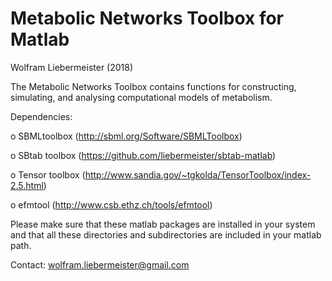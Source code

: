 Metabolic Networks Toolbox for Matlab
=====================================

Wolfram Liebermeister (2018)

The Metabolic Networks Toolbox contains functions for constructing, simulating, and analysing computational models of metabolism.

Dependencies:

  o SBMLtoolbox    (http://sbml.org/Software/SBMLToolbox)

  o SBtab toolbox  (https://github.com/liebermeister/sbtab-matlab)

  o Tensor toolbox (http://www.sandia.gov/~tgkolda/TensorToolbox/index-2.5.html)

  o efmtool        (http://www.csb.ethz.ch/tools/efmtool)

Please make sure that these matlab packages are installed in your system and that all these directories and subdirectories are included in your matlab path.

Contact: <wolfram.liebermeister@gmail.com>
